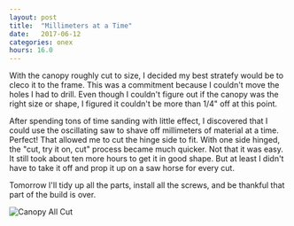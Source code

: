 ```yaml
---
layout: post
title:  "Millimeters at a Time"
date:   2017-06-12 
categories: onex
hours: 16.0
---
```


With the canopy roughly cut to size, I decided my best stratefy would be to cleco it to the frame.  This was a commitment because I couldn't move the holes I had to drill.  Even though I couldn't figure out if the canopy was the right size or shape, I figured it couldn't be more than 1/4" off at this point.
 
After spending tons of time sanding with little effect, I discovered that I could use the oscillating saw to shave off millimeters of material at a time.  Perfect!  That allowed me to cut the hinge side to fit.  With one side hinged, the "cut, try it on, cut" process became much quicker.  Not that it was easy.  It still took about ten more hours to get it in good shape.  But at least I didn't have to take it off and prop it up on a saw horse for every cut.

Tomorrow I'll tidy up all the parts, install all the screws, and be thankful that part of the build is over.

![Canopy All Cut](/onex/img/2017-06-12/1.jpg)

